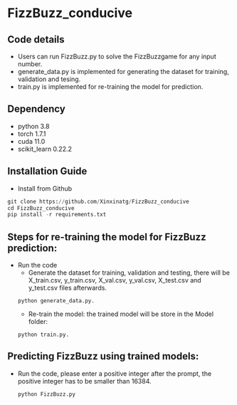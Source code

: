 # FizzBuzz_conducive



## Code details

* Users can run FizzBuzz.py to solve the FizzBuzzgame for any input number. 
* generate_data.py is implemented for generating the dataset for training, validation and tesing. 
* train.py is implemented for re-training the model for prediction. 




## Dependency
* python 3.8
* torch 1.7.1
* cuda 11.0
* scikit_learn 0.22.2 



## Installation Guide

*  Install from Github 
```python
git clone https://github.com/Xinxinatg/FizzBuzz_conducive
cd FizzBuzz_conducive
pip install -r requirements.txt
```
## Steps for re-training the model for FizzBuzz prediction: 
- Run the code 
    - Generate the dataset for training, validation and testing, there will be X_train.csv, y_train.csv, X_val.csv, y_val.csv, X_test.csv and y_test.csv files afterwards.
    ```
    python generate_data.py.
    ```
    - Re-train the model: the trained model will be store in the Model folder:
    ```
    python train.py.
    ```

## Predicting FizzBuzz using trained models:
- Run the code, please enter a positive integer after the prompt, the positive integer has to be smaller than 16384.
    ```
    python FizzBuzz.py
    ```

